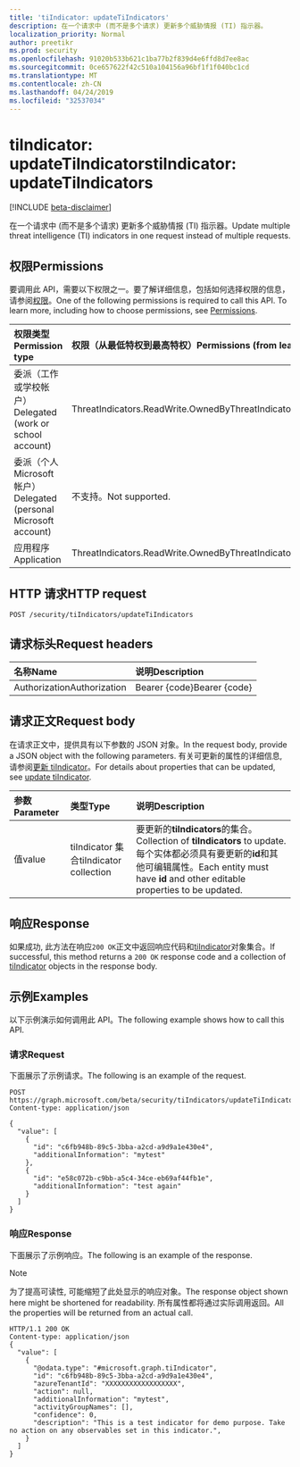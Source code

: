 ```yaml
---
title: 'tiIndicator: updateTiIndicators'
description: 在一个请求中 (而不是多个请求) 更新多个威胁情报 (TI) 指示器。
localization_priority: Normal
author: preetikr
ms.prod: security
ms.openlocfilehash: 91020b533b621c1ba77b2f839d4e6ffd8d7ee8ac
ms.sourcegitcommit: 0ce657622f42c510a104156a96bf1f1f040bc1cd
ms.translationtype: MT
ms.contentlocale: zh-CN
ms.lasthandoff: 04/24/2019
ms.locfileid: "32537034"
---
```

# <a name="tiindicator-updatetiindicators"></a><span data-ttu-id="35d61-103">tiIndicator: updateTiIndicators</span><span class="sxs-lookup"><span data-stu-id="35d61-103">tiIndicator: updateTiIndicators</span></span>

[!INCLUDE [beta-disclaimer](../../includes/beta-disclaimer.md)]

<span data-ttu-id="35d61-104">在一个请求中 (而不是多个请求) 更新多个威胁情报 (TI) 指示器。</span><span class="sxs-lookup"><span data-stu-id="35d61-104">Update multiple threat intelligence (TI) indicators in one request instead of multiple requests.</span></span>

## <a name="permissions"></a><span data-ttu-id="35d61-105">权限</span><span class="sxs-lookup"><span data-stu-id="35d61-105">Permissions</span></span>

<span data-ttu-id="35d61-p101">要调用此 API，需要以下权限之一。要了解详细信息，包括如何选择权限的信息，请参阅[权限](/graph/permissions-reference)。</span><span class="sxs-lookup"><span data-stu-id="35d61-p101">One of the following permissions is required to call this API. To learn more, including how to choose permissions, see [Permissions](/graph/permissions-reference).</span></span>

| <span data-ttu-id="35d61-108">权限类型</span><span class="sxs-lookup"><span data-stu-id="35d61-108">Permission type</span></span>   | <span data-ttu-id="35d61-109">权限（从最低特权到最高特权）</span><span class="sxs-lookup"><span data-stu-id="35d61-109">Permissions (from least to most privileged)</span></span> |
|:---------------------------------------|:--------------------------------------------|
| <span data-ttu-id="35d61-110">委派（工作或学校帐户）</span><span class="sxs-lookup"><span data-stu-id="35d61-110">Delegated (work or school account)</span></span>     | <span data-ttu-id="35d61-111">ThreatIndicators.ReadWrite.OwnedBy</span><span class="sxs-lookup"><span data-stu-id="35d61-111">ThreatIndicators.ReadWrite.OwnedBy</span></span> |
| <span data-ttu-id="35d61-112">委派（个人 Microsoft 帐户）</span><span class="sxs-lookup"><span data-stu-id="35d61-112">Delegated (personal Microsoft account)</span></span> | <span data-ttu-id="35d61-113">不支持。</span><span class="sxs-lookup"><span data-stu-id="35d61-113">Not supported.</span></span> |
| <span data-ttu-id="35d61-114">应用程序</span><span class="sxs-lookup"><span data-stu-id="35d61-114">Application</span></span>                            | <span data-ttu-id="35d61-115">ThreatIndicators.ReadWrite.OwnedBy</span><span class="sxs-lookup"><span data-stu-id="35d61-115">ThreatIndicators.ReadWrite.OwnedBy</span></span> |

## <a name="http-request"></a><span data-ttu-id="35d61-116">HTTP 请求</span><span class="sxs-lookup"><span data-stu-id="35d61-116">HTTP request</span></span>

<!-- { "blockType": "ignored" } -->

```http
POST /security/tiIndicators/updateTiIndicators
```

## <a name="request-headers"></a><span data-ttu-id="35d61-117">请求标头</span><span class="sxs-lookup"><span data-stu-id="35d61-117">Request headers</span></span>

| <span data-ttu-id="35d61-118">名称</span><span class="sxs-lookup"><span data-stu-id="35d61-118">Name</span></span>          | <span data-ttu-id="35d61-119">说明</span><span class="sxs-lookup"><span data-stu-id="35d61-119">Description</span></span>   |
|:--------------|:--------------|
| <span data-ttu-id="35d61-120">Authorization</span><span class="sxs-lookup"><span data-stu-id="35d61-120">Authorization</span></span> | <span data-ttu-id="35d61-121">Bearer {code}</span><span class="sxs-lookup"><span data-stu-id="35d61-121">Bearer {code}</span></span> |

## <a name="request-body"></a><span data-ttu-id="35d61-122">请求正文</span><span class="sxs-lookup"><span data-stu-id="35d61-122">Request body</span></span>

<span data-ttu-id="35d61-123">在请求正文中，提供具有以下参数的 JSON 对象。</span><span class="sxs-lookup"><span data-stu-id="35d61-123">In the request body, provide a JSON object with the following parameters.</span></span> <span data-ttu-id="35d61-124">有关可更新的属性的详细信息, 请参阅[更新 tiIndicator](tiindicator-update.md)。</span><span class="sxs-lookup"><span data-stu-id="35d61-124">For details about properties that can be updated, see [update tiIndicator](tiindicator-update.md).</span></span>

| <span data-ttu-id="35d61-125">参数</span><span class="sxs-lookup"><span data-stu-id="35d61-125">Parameter</span></span>    | <span data-ttu-id="35d61-126">类型</span><span class="sxs-lookup"><span data-stu-id="35d61-126">Type</span></span>        | <span data-ttu-id="35d61-127">说明</span><span class="sxs-lookup"><span data-stu-id="35d61-127">Description</span></span> |
|:-------------|:------------|:------------|
|<span data-ttu-id="35d61-128">值</span><span class="sxs-lookup"><span data-stu-id="35d61-128">value</span></span>|<span data-ttu-id="35d61-129">tiIndicator 集合</span><span class="sxs-lookup"><span data-stu-id="35d61-129">tiIndicator collection</span></span>| <span data-ttu-id="35d61-130">要更新的**tiIndicators**的集合。</span><span class="sxs-lookup"><span data-stu-id="35d61-130">Collection of **tiIndicators** to update.</span></span> <span data-ttu-id="35d61-131">每个实体都必须具有要更新的**id**和其他可编辑属性。</span><span class="sxs-lookup"><span data-stu-id="35d61-131">Each entity must have **id** and other editable properties to be updated.</span></span>|

## <a name="response"></a><span data-ttu-id="35d61-132">响应</span><span class="sxs-lookup"><span data-stu-id="35d61-132">Response</span></span>

<span data-ttu-id="35d61-133">如果成功, 此方法在响应`200 OK`正文中返回响应代码和[tiIndicator](../resources/tiindicator.md)对象集合。</span><span class="sxs-lookup"><span data-stu-id="35d61-133">If successful, this method returns a `200 OK` response code and a collection of [tiIndicator](../resources/tiindicator.md) objects in the response body.</span></span>

## <a name="examples"></a><span data-ttu-id="35d61-134">示例</span><span class="sxs-lookup"><span data-stu-id="35d61-134">Examples</span></span>

<span data-ttu-id="35d61-135">以下示例演示如何调用此 API。</span><span class="sxs-lookup"><span data-stu-id="35d61-135">The following example shows how to call this API.</span></span>

### <a name="request"></a><span data-ttu-id="35d61-136">请求</span><span class="sxs-lookup"><span data-stu-id="35d61-136">Request</span></span>

<span data-ttu-id="35d61-137">下面展示了示例请求。</span><span class="sxs-lookup"><span data-stu-id="35d61-137">The following is an example of the request.</span></span>
<!-- {
  "blockType": "request",
  "name": "tiindicator_updatetiindicators"
}-->
```http
POST https://graph.microsoft.com/beta/security/tiIndicators/updateTiIndicators
Content-type: application/json

{
  "value": [
    {
      "id": "c6fb948b-89c5-3bba-a2cd-a9d9a1e430e4",
      "additionalInformation": "mytest"
    },
    {
      "id": "e58c072b-c9bb-a5c4-34ce-eb69af44fb1e",
      "additionalInformation": "test again"
    }
  ]
}

```

### <a name="response"></a><span data-ttu-id="35d61-138">响应</span><span class="sxs-lookup"><span data-stu-id="35d61-138">Response</span></span>

<span data-ttu-id="35d61-139">下面展示了示例响应。</span><span class="sxs-lookup"><span data-stu-id="35d61-139">The following is an example of the response.</span></span>

> [!NOTE]
> <span data-ttu-id="35d61-140">为了提高可读性, 可能缩短了此处显示的响应对象。</span><span class="sxs-lookup"><span data-stu-id="35d61-140">The response object shown here might be shortened for readability.</span></span> <span data-ttu-id="35d61-141">所有属性都将通过实际调用返回。</span><span class="sxs-lookup"><span data-stu-id="35d61-141">All the properties will be returned from an actual call.</span></span>

<!-- {
  "blockType": "response",
  "truncated": true,
  "@odata.type": "microsoft.graph.tiIndicator",
  "isCollection": true
} -->

```http
HTTP/1.1 200 OK
Content-type: application/json
{
  "value": [
    {
      "@odata.type": "#microsoft.graph.tiIndicator",
      "id": "c6fb948b-89c5-3bba-a2cd-a9d9a1e430e4",
      "azureTenantId": "XXXXXXXXXXXXXXXXXX",
      "action": null,
      "additionalInformation": "mytest",
      "activityGroupNames": [],
      "confidence": 0,
      "description": "This is a test indicator for demo purpose. Take no action on any observables set in this indicator.",
    }
  ]
}
```

<!-- uuid: 16cd6b66-4b1a-43a1-adaf-3a886856ed98
2019-02-04 14:57:30 UTC -->
<!-- {
  "type": "#page.annotation",
  "description": "tiIndicator: updateTiIndicators",
  "keywords": "",
  "section": "documentation",
  "tocPath": ""
}-->
